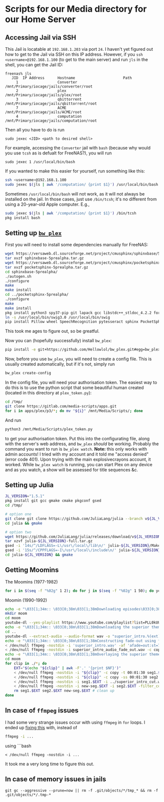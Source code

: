 # Scripts for our Media directory for our Home Server


## Accessing Jail via SSH

This Jail is locatable at `192.168.1.203` via port `24`.  I haven't yet figured out how to get to the Jail via SSH on this IP address.  However, if you `ssh <username>@192.168.1.100` (to get to the main server) and run `jls` in the shell, you can get the Jail ID:
```
freenas% jls
   JID  IP Address      Hostname                      Path
     1                  Converter                     /mnt/Primary/iocage/jails/converter/root
     2                  plex                          /mnt/Primary/iocage/jails/plex/root
     3                  qbittorrent                   /mnt/Primary/iocage/jails/qbittorrent/root
     7                  ACME                          /mnt/Primary/iocage/jails/ACME/root
     4                  computation                   /mnt/Primary/iocage/jails/computation/root
```
Then all you have to do is run
```
sudo jexec <JID> <path to desired shell>
```

For example, accessing the `Converter` jail with `bash` (because why would you use `tcsh` as is defualt for FreeNAS?), you will run
```
sudo jexec 1 /usr/local/bin/bash
```

If you wanted to make this easier for yourself, run something like this:
```bash
ssh <username>@192.168.1.100
sudo jexec $(jls | awk '/computation/ {print $1}') /usr/local/bin/bash
```

Sometimes `/usr/local/bin/bash` will not work, as it will not always be installed on the jail.  In those cases, just use `/bin/tcsh`; it's no different from using a 20-year-old Apple computer.  E.g.,
```bash
sudo jexec $(jls | awk '/computation/ {print $1}') /bin/tcsh
pkg install bash
```

## Setting up [`bw_plex`](https://github.com/Hellowlol/bw_plex)

First you will need to install some dependencies manually for FreeNAS:
```bash
wget https://versaweb.dl.sourceforge.net/project/cmusphinx/sphinxbase/5prealpha/sphinxbase-5prealpha.tar.gz
tar xvzf sphinxbase-5prealpha.tar.gz
wget https://versaweb.dl.sourceforge.net/project/cmusphinx/pocketsphinx/5prealpha/pocketsphinx-5prealpha.tar.gz
tar xvzf pocketsphinx-5prealpha.tar.gz
cd sphinxbase-5prealpha/
./autogen.sh
./configure
make
make install
cd ../pocketsphinx-5prealpha/
./configure
make
make install
pkg install python3 spy37-pip git lapack gcc libstdc++_stldoc_4.2.2 fortran-utils py37-wheel py37-llmvlite py37-numba py37-matplotlib py37-sqlite3 pocketsphinx sphinx3 pulseaudio swig30 py37-opencv libsndfile automake libtool bison
ln -s /usr/local/bin/swig3.0 /usr/local/bin/swig
pip install Pillow wheel SpeechRecognition pytesseract sphinx PocketSphinx
```
This took me ages to figure out, so be greatful.

Now you can (hopefully successfully) install `bw_plex`:
```bash
pip install -e git+https://github.com/Hellowlol/bw_plex.git#egg=bw_plex
```
Now, before you use `bw_plex`, you will need to create a config file.  This is usually created automatically, but if it's not, simply run
```bash
bw_plex create-config
```
In the config file, you will need your authorisation token.  The easiest way to do this is to use the python script that some beautiful human created (located in this directory at `plex_token.py`):
```bash
cd /tmp/
git clone https://gitlab.com/media-scripts/apps.git
for i in apps/plex/p3/*; do mv "${i}" /mnt/Media/Scripts/; done
```
And run 
```bash
python3 /mnt/Media/Scripts/plex_token.py
```
to get your authorisation token.  Put this into the configurating file, along with the server's web address, and `bw_plex` *should* be working.  Probably the command you want to run is `bw_plex watch`.  **Note:** this only works with admin accounts!  I tried with my account and it told me "access denied" (error code 401).  Upon trying with the main explosivecrayons account, it worked.  While `bw_plex watch` is running, you can start Plex on any device and as you watch, a show will be assessed for title sequences &c.

## Setting up Julia
```bash
JL_VERSION="1.5.1"
pkg install git gcc gmake cmake pkgconf gsed
cd /tmp/

# option one
git clone git clone https://github.com/JuliaLang/julia --branch v${JL_VERSION}
cd julia && gmake

# option two
wget https://github.com/JuliaLang/julia/releases/download/v${JL_VERSION}/julia-${JL_VERSION}-full.tar.gz
tar xzvf julia-${JL_VERSION}-full.tar.gz
gsed -i '14s/^/LDFLAGS=-L\/usr\/local\/lib\n/' julia-${JL_VERSION}/Make.inc
gsed -i '15s/^/CPPFLAGS=-I\/usr\/local\/include\n/' julia-${JL_VERSION}/Make.inc
cd julia-${JL_VERSION} && gmake
```

## Getting Moomins
The Moomins (1977-1982)
```bash
for i in $(seq -f "%02g" 1 2); do for j in $(seq -f "%02g" 1 50); do youtube-dl https://www.fuzzyfeltmoomins.co.uk/s${i}e${j}.html; done; done
```
Moomin (1990-1992)
```bash
echo -e "\033[1;34m:: \033[0;38m\033[1;38mDownloading episodes\033[0;38m"
mkdir moom
cd moom
youtube-dl --yes-playlist https://www.youtube.com/playlist?list=PLL0kUUHCSZA6VQjBcZ8TJ-tshEMyPsSt6
echo -e "\033[1;34m:: \033[0;38m\033[1;38mDownloading the superior theme\033[0;38m"
cd ..
youtube-dl --extract-audio --audio-format wav -o "superior_intro.%(ext)s" 'https://www.youtube.com/watch?v=BUIpX3XVVb8'
echo -e "\033[1;34m:: \033[0;38m\033[1;38mConstructing fade-out using first verse (as is what is used in the downloaded episodes)\033[0;38m"
< /dev/null ffmpeg -nostdin -i 'superior_intro.wav' -af 'afade=out:st=79:d=5' superior_intro_audio_fade_out.wav # fade out of intro at 79 seconds
< /dev/null ffmpeg -nostdin -i superior_intro_audio_fade_out.wav -c copy -t 81 superior_intro_cut.wav # cut the latter half of the superior intro
echo -e "\033[1;34m:: \033[0;38m\033[1;38mOverlaying the superior theme onto the videos\033[0;38m"
cd moom
for clip in ./*; do
    EXT="$(echo "${clip}" | awk -F'.' '{print $NF}')"
    < /dev/null ffmpeg -nostdin -i "${clip}" -c copy -t 00:01:30 seg1.$EXT # segment the clip at time=90 seconds
    < /dev/null ffmpeg -nostdin -i "${clip}" -c copy -ss 00:01:30 seg2.$EXT # obtain the remainder of the clip
    < /dev/null ffmpeg -nostdin -i seg1.$EXT -i ../superior_intro_cut.wav -c copy -map 0:v:0 -map 1:a:0 new-seg.$EXT # replace audio from the first 90 seconds of the original clip using in.wav
    < /dev/null ffmpeg -nostdin -i new-seg.$EXT -i seg2.$EXT -filter_complex "concat=n=2:v=1:a=1" -vn "${clip%.*}-new.${EXT}" # concatenate them back together; v=1 and a=1 are telling ffmpeg that both files have video and audio; n=2 tells ffmpeg that you are concatenating two files
    rm seg1.$EXT seg2.$EXT new-seg.$EXT # clean up
done
```

## In case of `ffmpeg` issues
I had some very strange issues occur with using `ffmpeg` in `for` loops.  I ended up [fixing this](https://github.com/G-Street/media-scripts/commit/65b643c) with, instead of 
```bash
ffmpeg -i ...
```
using ```bash
```
< /dev/null ffmpeg -nostdin -i ...
```
It took me a very long time to figure this out.

## In case of memory issues in jails

```
git gc --aggressive --prune=now || rm -f .git/objects/*/tmp_* && rm -f .git/objects/*/.tmp-*
```

